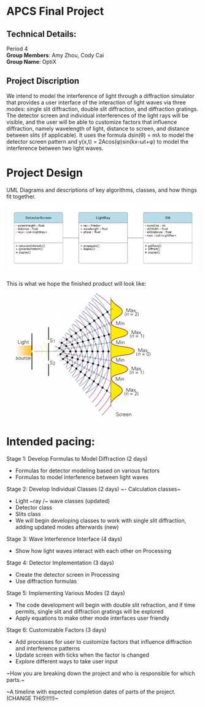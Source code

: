 # APCS Final Project
## Technical Details:

Period 4 <br/>
**Group Members**: Amy Zhou, Cody Cai <br/>
**Group Name**: OptiX

## Project Discription
We intend to model the interference of light through a diffraction simulator that provides a user interface of the interaction of light waves via three modes: single slit diffraction, double slit diffraction, and diffraction gratings. The detector screen and individual interferences of the light rays will be visible, and the user will be able to customize factors that influence diffraction, namely wavelength of light, distance to screen, and distance between slits (if applicable). It uses the formula dsin(θ) = mλ to model the detector screen pattern and y(x,t) = 2Acos(φ)sin(kx-ωt+φ) to model the interference between two light waves.

# Project Design

UML Diagrams and descriptions of key algorithms, classes, and how things fit together.

  ![UML Diagram](/imgs/uml_v1.png)

This is what we hope the finished product will look like:

  ![Final Product](/imgs/diffraction.jpg)

# Intended pacing:

Stage 1: Develop Formulas to Model Diffraction (2 days)
- Formulas for detector modeling based on various factors
- Formulas to model interference between light waves

Stage 2: Develop Individual Classes (2 days)
~- Calculation classes~
- Light ~ray /~ wave classes (updated)
- Detector class
- Slits class
- We will begin developing classes to work with single slit diffraction, adding updated modes afterwards (new)

Stage 3: Wave Interference Interface (4 days)
- Show how light waves interact with each other on Processing

Stage 4: Detector Implementation (3 days)
- Create the detector screen in Processing
- Use diffraction formulas

Stage 5: Implementing Various Modes (2 days)
- The code development will begin with double slit refraction, and if time permits, single slit and diffraction gratings will be explored
- Apply equations to make other mode interfaces user friendly

Stage 6: Customizable Factors (3 days)
- Add processes for user to customize factors that influence diffraction and interference patterns
- Update screen with ticks when the factor is changed
- Explore different ways to take user input

~How you are breaking down the project and who is responsible for which parts.~

~A timeline with expected completion dates of parts of the project. (CHANGE THIS!!!!!)~
